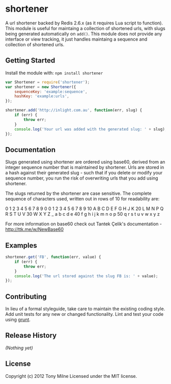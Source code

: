 # shortener

A url shortener backed by Redis 2.6.x (as it requires Lua script to function).
This module is useful for maintaing a collection of shortened urls, with slugs being generated automatically on `add()`.
This module does not provide any interface or view tracking, it just handles maintaing a sequence and collection of shortened urls.

## Getting Started
Install the module with: `npm install shortener`

```javascript
var Shortener = require('shortener');
var shortener = new Shortener({
	sequenceKey: 'example:sequence',
	hashKey: 'example:urls',
});

shortener.add('http://inlight.com.au', function(err, slug) {
	if (err) {
		throw err;
	}
	console.log('Your url was added with the generated slug: ' + slug);
});
```

## Documentation

Slugs generated using shortener are ordered using base60, derived from an integer sequence number that is maintained by shortener.
Urls are stored in a hash against their generated slug - such that if you delete or modify your sequence number,
you run the risk of overwriting urls that you add using shortener.

The slugs returned by the shortener are case sensitive. The complete sequence of characters used, written out in rows of 10 for readability are:

   0 1 2 3 4 5 6 7 8 9
 0 0 1 2 3 4 5 6 7 8 9
10 A B C D E F G H J K
20 L M N P Q R S T U V
30 W X Y Z _ a b c d e
40 f g h i j k m n o p
50 q r s t u v w x y z

For more information on base60 check out Tantek Çelik's documentation - http://ttk.me/w/NewBase60

## Examples

```javascript
shortener.get('FB', function(err, value) {
	if (err) {
		throw err;
	}
	console.log('The url stored against the slug FB is: ' + value);
});
```

## Contributing
In lieu of a formal styleguide, take care to maintain the existing coding style. Add unit tests for any new or changed functionality. Lint and test your code using [grunt](https://github.com/gruntjs/grunt).

## Release History
_(Nothing yet)_

## License
Copyright (c) 2012 Tony Milne
Licensed under the MIT license.

